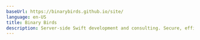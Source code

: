```yaml
---
baseUrl: https://binarybirds.github.io/site/
language: en-US
title: Binary Birds
description: Server-side Swift development and consulting. Secure, efficient, scalable solutions.
---
```


